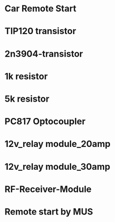 # Car Remote Start
# TIP120 transistor
# 2n3904-transistor
# 1k resistor
# 5k resistor
# PC817 Optocoupler 
# 12v_relay module_20amp
# 12v_relay module_30amp
# RF-Receiver-Module
# Remote start by MUS
